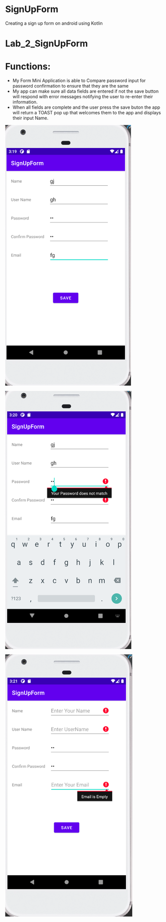 # SignUpForm
Creating a sign up form on android using Kotlin

# Lab_2_SignUpForm

# Functions:
  - My Form Mini Application is able to Compare password input for password confirmation to ensure that they are the same
  - My app can make sure all data fields are entered if not the save button will respond with error messages notifying the user to re-enter their information.
  - When all fields are complete and the user press the save buton the app will return a TOAST pop up that welcomes them to the app and displays their input Name.
  
  
  

![alt text](https://github.com/thuc753951/SignUpForm/blob/8e26c1251aaa26d8d6a295f311eef01f3bce700f/Capture1.PNG)


![alt text](https://github.com/thuc753951/SignUpForm/blob/8e26c1251aaa26d8d6a295f311eef01f3bce700f/Capture2.PNG)


![alt text](https://github.com/thuc753951/SignUpForm/blob/8e26c1251aaa26d8d6a295f311eef01f3bce700f/Capture3.PNG)
